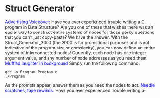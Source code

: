 # Struct Generator

<span style="color:blue">Advertising Voiceover: </span> 
Have you ever experienced trouble writing a C program in Data Structure?
Are you one of those that wishes there was an easier way to construct entire systems of nodes for those pesky questions that you can't just copy-paste?
We have the answer. 
With the Struct_Generator_3000 (the 3000 is for promotional purposes and is not indicative of the program size or complexity), you can now define an entire system of interconnected nodes!
Currently, each node has one integer argument value, and any number of node addresses as you need them.
<span style="color:blue">Muffled laughter in background</span>
Simply run the following command:
```
gcc -o Program Program.c
./Program
```
As the prompts appear, answer them as you need the nodes to act.
<span style="color:blue">Needle scratches, tape rewinds.</span>
Have you ever experienced trouble writing a-
